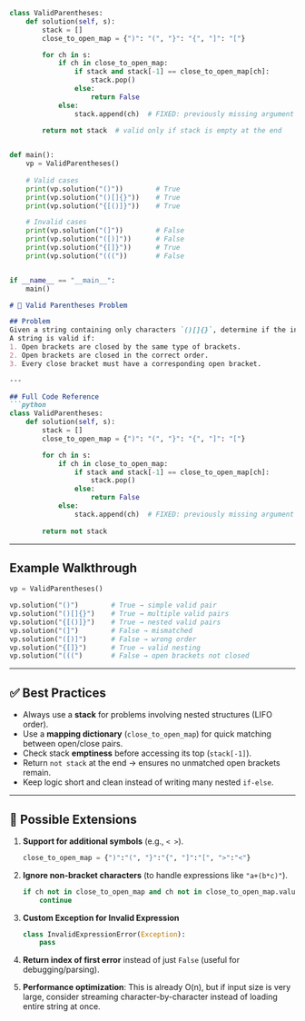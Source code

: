 ```python
class ValidParentheses:
    def solution(self, s):
        stack = []
        close_to_open_map = {")": "(", "}": "{", "]": "["}

        for ch in s:
            if ch in close_to_open_map: 
                if stack and stack[-1] == close_to_open_map[ch]:
                    stack.pop()
                else:
                    return False
            else:
                stack.append(ch)  # FIXED: previously missing argument
        
        return not stack  # valid only if stack is empty at the end


def main():
    vp = ValidParentheses()
    
    # Valid cases
    print(vp.solution("()"))        # True
    print(vp.solution("()[]{}"))    # True
    print(vp.solution("{[()]}"))    # True

    # Invalid cases
    print(vp.solution("(]"))        # False
    print(vp.solution("([)]"))      # False
    print(vp.solution("{[]}"))      # True
    print(vp.solution("((("))       # False


if __name__ == "__main__":
    main()
```

````markdown
# 📘 Valid Parentheses Problem

## Problem
Given a string containing only characters `()[]{}`, determine if the input string is valid.  
A string is valid if:
1. Open brackets are closed by the same type of brackets.
2. Open brackets are closed in the correct order.
3. Every close bracket must have a corresponding open bracket.

---

## Full Code Reference
```python
class ValidParentheses:
    def solution(self, s):
        stack = []
        close_to_open_map = {")": "(", "}": "{", "]": "["}

        for ch in s:
            if ch in close_to_open_map: 
                if stack and stack[-1] == close_to_open_map[ch]:
                    stack.pop()
                else:
                    return False
            else:
                stack.append(ch)  # FIXED: previously missing argument
        
        return not stack
````

---

## Example Walkthrough

```python
vp = ValidParentheses()

vp.solution("()")        # True → simple valid pair
vp.solution("()[]{}")    # True → multiple valid pairs
vp.solution("{[()]}")    # True → nested valid pairs
vp.solution("(]")        # False → mismatched
vp.solution("([)]")      # False → wrong order
vp.solution("{[]}")      # True → valid nesting
vp.solution("(((")       # False → open brackets not closed
```

---

## ✅ Best Practices

* Always use a **stack** for problems involving nested structures (LIFO order).
* Use a **mapping dictionary** (`close_to_open_map`) for quick matching between open/close pairs.
* Check stack **emptiness** before accessing its top (`stack[-1]`).
* Return `not stack` at the end → ensures no unmatched open brackets remain.
* Keep logic short and clean instead of writing many nested `if-else`.

---

## 🚀 Possible Extensions

1. **Support for additional symbols** (e.g., `< >`).

   ```python
   close_to_open_map = {")":"(", "}":"{", "]":"[", ">":"<"}
   ```

2. **Ignore non-bracket characters** (to handle expressions like `"a+(b*c)"`).

   ```python
   if ch not in close_to_open_map and ch not in close_to_open_map.values():
       continue
   ```

3. **Custom Exception for Invalid Expression**

   ```python
   class InvalidExpressionError(Exception):
       pass
   ```

4. **Return index of first error** instead of just `False` (useful for debugging/parsing).

5. **Performance optimization**: This is already O(n), but if input size is very large,
   consider streaming character-by-character instead of loading entire string at once.

```
```
